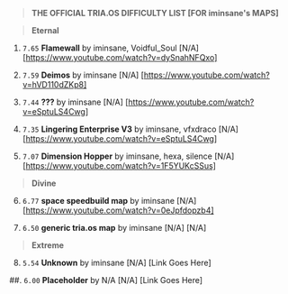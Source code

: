 > **THE OFFICIAL TRIA.OS DIFFICULTY LIST [FOR iminsane's MAPS]**

> **Eternal**

1. ``7.65`` **Flamewall** by iminsane, Voidful_Soul [N/A] [https://www.youtube.com/watch?v=dySnahNFQxo]

2. ``7.59`` **Deimos** by iminsane [N/A] [https://www.youtube.com/watch?v=hVD110dZKp8]

3. ``7.44`` **???** by iminsane [N/A] [https://www.youtube.com/watch?v=eSptuLS4Cwg]

4. ``7.35`` **Lingering Enterprise V3** by iminsane, vfxdraco [N/A] [https://www.youtube.com/watch?v=eSptuLS4Cwg]

5. ``7.07`` **Dimension Hopper** by iminsane, hexa, silence [N/A] [https://www.youtube.com/watch?v=1F5YUKcSSus]

> **Divine**

6. ``6.77`` **space speedbuild map** by iminsane [N/A] [https://www.youtube.com/watch?v=0eJpfdopzb4]

7. ``6.50`` **generic tria.os map** by iminsane [N/A] [N/A]

> **Extreme**

8. ``5.54`` **Unknown** by iminsane [N/A] [Link Goes Here]

##. ``6.00`` **Placeholder** by N/A [N/A] [Link Goes Here]

